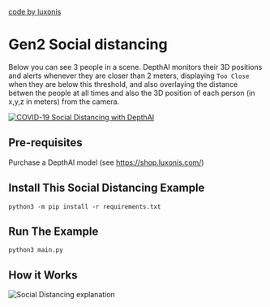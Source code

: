 [code by luxonis](https://github.com/luxonis/depthai-experiments)

# Gen2 Social distancing

Below you can see 3 people in a scene.  DepthAI monitors their 3D positions and alerts whenever they are closer than 2 meters, displaying `Too Close` when they are below this threshold, and also overlaying the distance betwen the people at all times and also the 3D position of each person (in x,y,z in meters) from the camera.

[![COVID-19 Social Distancing with DepthAI](https://user-images.githubusercontent.com/5244214/90741333-73f89500-e2cf-11ea-919b-b1f47dc55c4a.gif)](https://www.youtube.com/watch?v=-Ut9TemGZ8I "DepthAI Social Distancing Proof of Concept")

## Pre-requisites

Purchase a DepthAI model (see https://shop.luxonis.com/)

## Install This Social Distancing Example

```
python3 -m pip install -r requirements.txt
```

## Run The Example

```
python3 main.py
```

## How it Works

![Social Distancing explanation](https://user-images.githubusercontent.com/32992551/101372410-19c51500-3869-11eb-8af4-f9b4e81a6f78.png)
